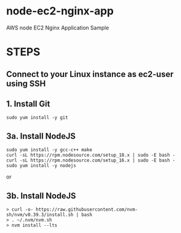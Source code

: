 # node-ec2-nginx-app
AWS node EC2 Nginx Application Sample

# STEPS

## Connect to your Linux instance as ec2-user using SSH

## **1. Install Git**
```
sudo yum install -y git
```

## **3a. Install NodeJS**
```
sudo yum install -y gcc-c++ make
curl -sL https://rpm.nodesource.com/setup_18.x | sudo -E bash -
curl -sL https://rpm.nodesource.com/setup_16.x | sudo -E bash -
sudo yum install -y nodejs
```

or

## **3b. Install NodeJS**
```
> curl -o- https://raw.githubusercontent.com/nvm-sh/nvm/v0.39.3/install.sh | bash
> . ~/.nvm/nvm.sh
> nvm install --lts
```
